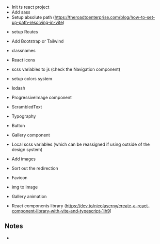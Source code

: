 + Init ts react project
+ Add sass
+ Setup absolute path (https://theroadtoenterprise.com/blog/how-to-set-up-path-resolving-in-vite)
- setup Routes
- Add Bootstrap or Tailwind
- classnames
- React icons
- scss variables to js (check the Navigation component)
- setup colors system
- lodash
- ProgressiveImage component
- ScrambledText
- Typography
- Button
- Gallery component
- Local scss variables (which can be reassigned if using outside of the design system)
- Add images
- Sort out the redirection
- Favicon
- img to Image
- Gallery animation

- React components library (https://dev.to/nicolaserny/create-a-react-component-library-with-vite-and-typescript-1ih9) 

## Notes
- 
